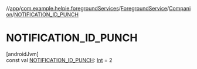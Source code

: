//[app](../../../../index.md)/[com.example.helpie.foregroundServices](../../index.md)/[ForegroundService](../index.md)/[Companion](index.md)/[NOTIFICATION_ID_PUNCH](-n-o-t-i-f-i-c-a-t-i-o-n_-i-d_-p-u-n-c-h.md)

# NOTIFICATION_ID_PUNCH

[androidJvm]\
const val [NOTIFICATION_ID_PUNCH](-n-o-t-i-f-i-c-a-t-i-o-n_-i-d_-p-u-n-c-h.md): [Int](https://kotlinlang.org/api/latest/jvm/stdlib/kotlin/-int/index.html) = 2
